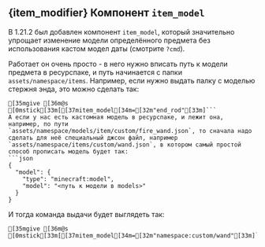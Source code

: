 ## {item_modifier} Компонент `item_model`
В 1.21.2 был добавлен компонент `item_model`, который значительно упрощает изменение модели определённого предмета без использования кастом модел даты (смотрите `?cmd`).

Работает он очень просто - в него нужно вписать путь к модели предмета в ресурспаке, и путь начинается с папки `assets/namespace/items`. Например, если нужно выдать палку с моделью стержня энда, это можно сделать так:
```ansi
[35mgive [36m@s [0mstick[33m[[37mitem_model[34m=[32m"end_rod"[33m]```
А если у нас есть кастомная модель в ресурспаке, и лежит она, например, по пути `assets/namespace/models/item/custom/fire_wand.json`, то сначала надо сделать для неё специальный джсон файл, например `assets/namespace/items/custom/wand.json`, в котором самый простой способ прописать модель будет так:
```json
{
  "model": {
    "type": "minecraft:model",
    "model": "<путь к модели в models>"
  }
}
```
И тогда команда выдачи будет выглядеть так:
```ansi
[35mgive [36m@s [0mstick[33m[[37mitem_model[34m=[32m"namespace:custom/wand"[33m]```